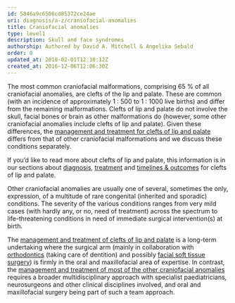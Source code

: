 ```yaml
---
id: 5846a9c6506cd85372ce24ae
uri: diagnosis/a-z/craniofacial-anomalies
title: Craniofacial anomalies
type: level1
description: Skull and face syndromes
authorship: Authored by David A. Mitchell & Angelika Sebald
order: 0
updated_at: 2018-02-01T12:18:12Z
created_at: 2016-12-06T12:06:30Z
---
```


<p>The most common craniofacial malformations, comprising 65 % of
    all craniofacial anomalies, are clefts of the lip and palate.
    These are common (with an incidence of approximately 1 :
    500 to 1 : 1000 live births) and differ from the remaining
    malformations. Clefts of lip and palate do not involve the
    skull, facial bones or brain as other malformations do (however,
    some other craniofacial anomalies include clefts of lip and
    palate). Given these differences, the <a href="/treatment/surgery/craniofacial-anomalies">management and treatment for clefts of lip and palate</a>    differs from that of other craniofacial malformations and
    we discuss these conditions separately.</p>
<aside>
    <p>If you’d like to read more about clefts of lip and palate,
        this information is in our sections about <a href="/diagnosis/a-z/cleft-lip-palate">diagnosis</a>,
        <a href="/treatment/surgery/cleft-lip-palate">treatment</a>        and <a href="/treatment/timelines/cleft-lip-palate">timelines &amp; outcomes</a>        for clefts of lip and palate.</p>
</aside>
<p>Other craniofacial anomalies are usually one of several, sometimes
    the only, expression, of a multitude of rare congenital (inherited
    and sporadic) conditions. The severity of the various conditions
    ranges from very mild cases (with hardly any, or no, need
    of treatment) across the spectrum to life-threatening conditions
    in need of immediate surgical intervention(s) at birth.</p>
<p>The <a href="/treatment/surgery/cleft-lip-palate">management and treatment of clefts of lip and palate</a>    is a long-term undertaking where the surgical arm (mainly
    in collaboration with <a href="/treatment/surgery/ectopic-teeth">orthodontics</a>    (taking care of dentition) and possibly <a href="/treatment/surgery/facial-appearance">facial soft tissue surgery</a>)
    is firmly in the oral and maxillofacial area of expertise.
    In contrast, the <a href="/treatment/surgery/craniofacial-anomalies">management and treatment of most of the other craniofacial anomalies</a>    requires a broader multidisciplinary approach with specialist
    paediatricians, neurosurgeons and other clinical disciplines
    involved, and oral and maxillofacial surgery being part of
    such a team approach.</p>
